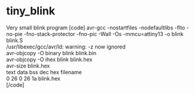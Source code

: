 # tiny_blink
Very small blink program
[code]
avr-gcc -nostartfiles -nodefaultlibs -flto -no-pie -fno-stack-protector -fno-pic -Wall -Os -mmcu=attiny13 -o blink blink.S<br>
/usr/libexec/gcc/avr/ld: warning: -z now ignored<br>
avr-objcopy -O binary blink blink.bin<br>
avr-objcopy -O ihex blink blink.hex<br>
avr-size blink.hex<br>
   text	   data	    bss	    dec	    hex	filename<br>
      0	     26	      0	     26	     1a	blink.hex<br>
[/code]
